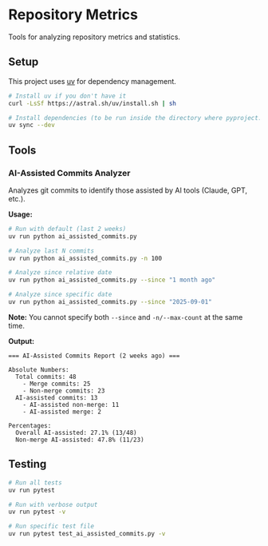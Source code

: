 # Repository Metrics

Tools for analyzing repository metrics and statistics.

## Setup

This project uses [uv](https://github.com/astral-sh/uv) for dependency management.

```bash
# Install uv if you don't have it
curl -LsSf https://astral.sh/uv/install.sh | sh

# Install dependencies (to be run inside the directory where pyproject.toml is)
uv sync --dev
```

## Tools

### AI-Assisted Commits Analyzer

Analyzes git commits to identify those assisted by AI tools (Claude, GPT, etc.).

**Usage:**

```bash
# Run with default (last 2 weeks)
uv run python ai_assisted_commits.py

# Analyze last N commits
uv run python ai_assisted_commits.py -n 100

# Analyze since relative date
uv run python ai_assisted_commits.py --since "1 month ago"

# Analyze since specific date
uv run python ai_assisted_commits.py --since "2025-09-01"
```

**Note:** You cannot specify both `--since` and `-n/--max-count` at the same time.

**Output:**

```text
=== AI-Assisted Commits Report (2 weeks ago) ===

Absolute Numbers:
  Total commits: 48
    - Merge commits: 25
    - Non-merge commits: 23
  AI-assisted commits: 13
    - AI-assisted non-merge: 11
    - AI-assisted merge: 2

Percentages:
  Overall AI-assisted: 27.1% (13/48)
  Non-merge AI-assisted: 47.8% (11/23)
```

## Testing

```bash
# Run all tests
uv run pytest

# Run with verbose output
uv run pytest -v

# Run specific test file
uv run pytest test_ai_assisted_commits.py -v
```
